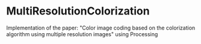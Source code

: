 # MultiResolutionColorization
Implementation of the paper: "Color image coding based on the colorization algorithm using multiple resolution images" using Processing
